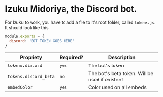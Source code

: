 # Izuku Midoriya, the Discord bot.

For Izuku to work, you have to add a file to it's root folder, called `tokens.js`. It should look like this:
```javascript
module.exports = {
  discord: 'BOT_TOKEN_GOES_HERE'
}
```

| Propriety             | Required? | Description                                    |
|-----------------------|-----------|------------------------------------------------|
|    `tokens.discord`   |   `yes`   | The bot's token                                |
| `tokens.discord_beta` |    `no`   | The bot's beta token. Will be used if existent |
|      `embedColor`     |   `yes`   | Color used on all embeds                       |
